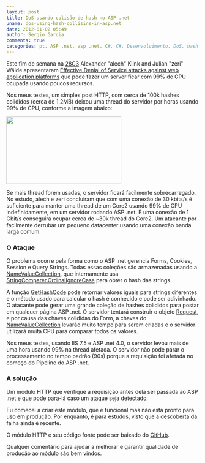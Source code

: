 ```yaml
---
layout: post
title: DoS usando colisão de hash no ASP .net
uname: dos-using-hash-collisins-in-asp.net
date: 2012-01-02 05:49
author: Sergio Garcia
comments: true
categories: pt, ASP .net, asp .net, C#, C#, Desenvolvimento, DoS, hash collision attack, performance, Sem categoria, Tecnologia, vulnerability, zero day flow, zero day vulnerability
---
```

<p>Este fim de semana na <a href="http://events.ccc.de/congress/2011/Fahrplan/" title="28th Chaos Communication Congress" target="_blank">28C3</a> Alexander "alech" Klink and Julian "zeri" Wälde apresentaram <a href="http://events.ccc.de/congress/2011/Fahrplan/events/4680.en.html" title="DoS efetivo contra plataformas de aplicações web" target="_blank">Effective Denial of Service attacks against web application platforms</a> que pode fazer um server ficar com 99% de CPU ocupada usando poucos recursos.</p>

<!--more-->

<p>Nos meus testes, um simples post HTTP, com cerca de 100k hashes colididos (cerca de 1,2MB) deixou uma thread do servidor por horas usando 99% de CPU, conforme a imagem abaixo:</p>

<a href="http://blog.ginx.com.br/wp-content/uploads/2012/01/hash-collision.png"><img src="http://blog.ginx.com.br/wp-content/uploads/2012/01/hash-collision-300x176.png" alt="" title="hash-collision" width="300" height="176" class="alignnone size-medium wp-image-87" /></a>

<p>Se mais thread forem usadas, o servidor ficará facilmente sobrecarregado. No estudo, alech e zeri concluiram que com uma conexão de 30 kbits/s é suficiente para manter uma thread de um Core2 usando 99% de CPU indefinidamente, em um servidor rodando ASP .net. E uma conexão de 1 Gbit/s conseguirá ocupar cerca de ~30k thread do Core2. Um atacante por facilmente derrubar um pequeno datacenter usando uma conexão banda larga comum.</p>

<h3>O Ataque</h3>

<p>O problema ocorre pela forma como o ASP .net gerencia Forms, Cookies, Session e Query Strings. Todas essas coleções são armazenadas usando a <a href="http://msdn.microsoft.com/en-us/library/system.collections.specialized.namevaluecollection.aspx" title="NameValueCollection" target="_blank">NameValueCollection</a>, que internamente usa <a href="http://msdn.microsoft.com/en-us/library/system.stringcomparer.ordinalignorecase.aspx" title="StringComparer.OrdinalIgnoreCase" target="_blank">StringComparer.OrdinalIgnoreCase</a> para obter o hash das strings.</p>

<p>A função <a href="http://msdn.microsoft.com/en-us/library/a04941bd.aspx" title="StringComparer.GetHashCode Method " target="_blank">GetHashCode</a> pode retornar valores iguais para strings diferentes e o método usado para calcular o hash é conhecido e pode ser adivinhado. O atacante pode gerar uma grande coleção de hashes colididos para postar em qualquer página ASP .net. O servidor tentará construir o objeto <a href="http://msdn.microsoft.com/en-us/library/system.web.httpcontext.request.aspx" title="HttpContext.Request Property" target="_blank">Request</a>, e por causa das chaves colididas do Form, a chaves do <a href="http://msdn.microsoft.com/en-us/library/system.collections.specialized.namevaluecollection.aspx" title="NameValueCollection" target="_blank">NameValueCollection</a> levarão muito tempo para serem criadas e o servidor utilizará muita CPU para comparar todos os valores.</p>

<p>Nos meus testes, usando IIS 7.5 e ASP .net 4.0, o servidor levou mais de uma hora usando 99% na thread afetada. O servidor não pode parar o processamento no tempo padrão (90s) porque a requisição foi afetada no começo do Pipeline do ASP .net.</p>

<h3>A solução</h3>

<p>Um módulo HTTP que verifique a requisição antes dela ser passada ao ASP .net e que pode para-lá caso um ataque seja detectado.</p>

<p>Eu comecei a criar este módulo, que é funcional mas não está pronto para uso em produção. Por enquanto, é para estudos, visto que a descoberta da falha ainda é recente.</p>

<p>O módulo HTTP e seu código fonte pode ser baixado do <a href="https://github.com/ginx/HashCollisionDetector" title="HashCollisionDetector" target="_blank">GitHub</a>.

<p>Qualquer comentário para ajudar a melhorar e garantir qualidade de produção ao módulo são bem vindos.</p>
